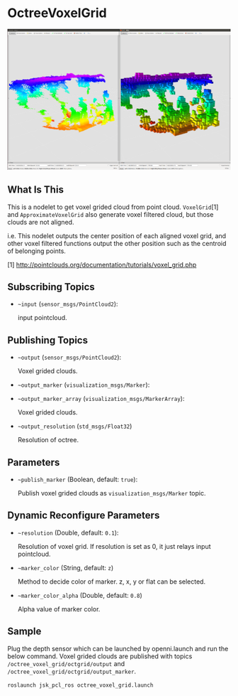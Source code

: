 # OctreeVoxelGrid
![](images/octree_voxel_grid.png)

## What Is This
This is a nodelet to get voxel grided cloud from point cloud.
`VoxelGrid`[1] and `ApproximateVoxelGrid` also generate voxel filtered cloud,
but those clouds are not aligned.

i.e. This nodelet outputs the center position of each aligned voxel grid,
and other voxel filtered functions output the other position such as the centroid of belonging points.

[1] http://pointclouds.org/documentation/tutorials/voxel_grid.php

## Subscribing Topics
* `~input` (`sensor_msgs/PointCloud2`):

   input pointcloud.

## Publishing Topics
* `~output` (`sensor_msgs/PointCloud2`):

   Voxel grided clouds.

* `~output_marker` (`visualization_msgs/Marker`):
* `~output_marker_array` (`visualization_msgs/MarkerArray`):

   Voxel grided clouds.

* `~output_resolution` (`std_msgs/Float32`)

   Resolution of octree.

## Parameters
* `~publish_marker` (Boolean, default: `true`):

   Publish voxel grided clouds as `visualization_msgs/Marker` topic.

## Dynamic Reconfigure Parameters
* `~resolution` (Double, default: `0.1`):

   Resolution of voxel grid. If resolution is set as 0, it just relays input pointcloud.
* `~marker_color` (String, default: `z`)

  Method to decide color of marker. z, x, y or flat can be selected.

* `~marker_color_alpha` (Double, default: `0.8`)

  Alpha value of marker color.

## Sample
Plug the depth sensor which can be launched by openni.launch and run the below command.
Voxel grided clouds are published with topics `/octree_voxel_grid/octgrid/output` and `/octree_voxel_grid/octgrid/output_marker`.


```
roslaunch jsk_pcl_ros octree_voxel_grid.launch
```
